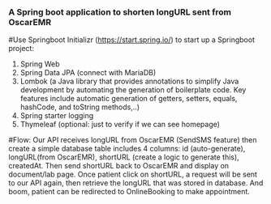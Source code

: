 ### A Spring boot application to shorten longURL sent from OscarEMR

#Use Springboot Initializr (https://start.spring.io/) to start up a Springboot project:
  1. Spring Web
  2. Spring Data JPA (connect with MariaDB)
  3. Lombok (a Java library that provides annotations to simplify Java development by automating the generation of boilerplate code. Key features include automatic generation of getters, setters, equals, hashCode, and toString methods,..)
  4. Spring starter logging
  5. Thymeleaf (optional: just to verify if we can see homepage)

#Flow:
Our API receives longURL from OscarEMR (SendSMS feature) then create a simple database table includes 4 columns: id (auto-generate), longURL(from OscarEMR), shortURL (create a logic to generate this), createdAt.
Then send shortURL back to OscarEMR and display on document/lab page. 
Once patient click on shortURL, a request will be sent to our API again, then retrieve the longURL that was stored in database. And boom, patient can be redirected to OnlineBooking to make appointment.
